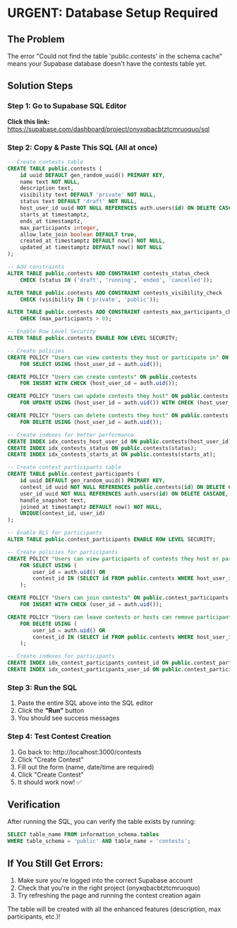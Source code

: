 # URGENT: Database Setup Required

## The Problem
The error "Could not find the table 'public.contests' in the schema cache" means your Supabase database doesn't have the contests table yet.

## Solution Steps

### Step 1: Go to Supabase SQL Editor
**Click this link:** https://supabase.com/dashboard/project/onyxqbacbtztcmruoquo/sql

### Step 2: Copy & Paste This SQL (All at once)

```sql
-- Create contests table
CREATE TABLE public.contests (
    id uuid DEFAULT gen_random_uuid() PRIMARY KEY,
    name text NOT NULL,
    description text,
    visibility text DEFAULT 'private' NOT NULL,
    status text DEFAULT 'draft' NOT NULL,
    host_user_id uuid NOT NULL REFERENCES auth.users(id) ON DELETE CASCADE,
    starts_at timestamptz,
    ends_at timestamptz,
    max_participants integer,
    allow_late_join boolean DEFAULT true,
    created_at timestamptz DEFAULT now() NOT NULL,
    updated_at timestamptz DEFAULT now() NOT NULL
);

-- Add constraints
ALTER TABLE public.contests ADD CONSTRAINT contests_status_check 
    CHECK (status IN ('draft', 'running', 'ended', 'cancelled'));

ALTER TABLE public.contests ADD CONSTRAINT contests_visibility_check 
    CHECK (visibility IN ('private', 'public'));

ALTER TABLE public.contests ADD CONSTRAINT contests_max_participants_check 
    CHECK (max_participants > 0);

-- Enable Row Level Security
ALTER TABLE public.contests ENABLE ROW LEVEL SECURITY;

-- Create policies
CREATE POLICY "Users can view contests they host or participate in" ON public.contests
    FOR SELECT USING (host_user_id = auth.uid());

CREATE POLICY "Users can create contests" ON public.contests
    FOR INSERT WITH CHECK (host_user_id = auth.uid());

CREATE POLICY "Users can update contests they host" ON public.contests
    FOR UPDATE USING (host_user_id = auth.uid()) WITH CHECK (host_user_id = auth.uid());

CREATE POLICY "Users can delete contests they host" ON public.contests
    FOR DELETE USING (host_user_id = auth.uid());

-- Create indexes for better performance
CREATE INDEX idx_contests_host_user_id ON public.contests(host_user_id);
CREATE INDEX idx_contests_status ON public.contests(status);
CREATE INDEX idx_contests_starts_at ON public.contests(starts_at);

-- Create contest participants table
CREATE TABLE public.contest_participants (
    id uuid DEFAULT gen_random_uuid() PRIMARY KEY,
    contest_id uuid NOT NULL REFERENCES public.contests(id) ON DELETE CASCADE,
    user_id uuid NOT NULL REFERENCES auth.users(id) ON DELETE CASCADE,
    handle_snapshot text,
    joined_at timestamptz DEFAULT now() NOT NULL,
    UNIQUE(contest_id, user_id)
);

-- Enable RLS for participants
ALTER TABLE public.contest_participants ENABLE ROW LEVEL SECURITY;

-- Create policies for participants
CREATE POLICY "Users can view participants of contests they host or participate in" ON public.contest_participants
    FOR SELECT USING (
        user_id = auth.uid() OR
        contest_id IN (SELECT id FROM public.contests WHERE host_user_id = auth.uid())
    );

CREATE POLICY "Users can join contests" ON public.contest_participants
    FOR INSERT WITH CHECK (user_id = auth.uid());

CREATE POLICY "Users can leave contests or hosts can remove participants" ON public.contest_participants
    FOR DELETE USING (
        user_id = auth.uid() OR
        contest_id IN (SELECT id FROM public.contests WHERE host_user_id = auth.uid())
    );

-- Create indexes for participants
CREATE INDEX idx_contest_participants_contest_id ON public.contest_participants(contest_id);
CREATE INDEX idx_contest_participants_user_id ON public.contest_participants(user_id);
```

### Step 3: Run the SQL
1. Paste the entire SQL above into the SQL editor
2. Click the **"Run"** button
3. You should see success messages

### Step 4: Test Contest Creation
1. Go back to: http://localhost:3000/contests
2. Click "Create Contest"
3. Fill out the form (name, date/time are required)
4. Click "Create Contest"
5. It should work now! ✅

## Verification
After running the SQL, you can verify the table exists by running:
```sql
SELECT table_name FROM information_schema.tables 
WHERE table_schema = 'public' AND table_name = 'contests';
```

## If You Still Get Errors:
1. Make sure you're logged into the correct Supabase account
2. Check that you're in the right project (onyxqbacbtztcmruoquo)
3. Try refreshing the page and running the contest creation again

The table will be created with all the enhanced features (description, max participants, etc.)!